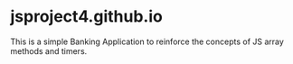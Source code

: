 # jsproject4.github.io
This is a simple Banking Application to reinforce the concepts of JS array methods and timers.
